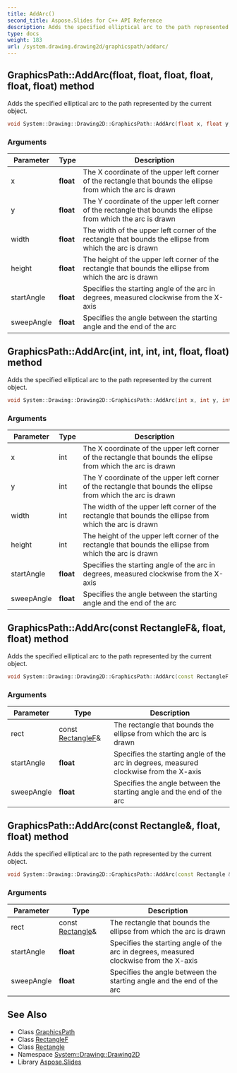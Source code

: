 ```yaml
---
title: AddArc()
second_title: Aspose.Slides for C++ API Reference
description: Adds the specified elliptical arc to the path represented by the current object.
type: docs
weight: 183
url: /system.drawing.drawing2d/graphicspath/addarc/
---
```

## GraphicsPath::AddArc(float, float, float, float, float, float) method


Adds the specified elliptical arc to the path represented by the current object.

```cpp
void System::Drawing::Drawing2D::GraphicsPath::AddArc(float x, float y, float width, float height, float startAngle, float sweepAngle)
```


### Arguments

| Parameter | Type | Description |
| --- | --- | --- |
| x | **float** | The X coordinate of the upper left corner of the rectangle that bounds the ellipse from which the arc is drawn |
| y | **float** | The Y coordinate of the upper left corner of the rectangle that bounds the ellipse from which the arc is drawn |
| width | **float** | The width of the upper left corner of the rectangle that bounds the ellipse from which the arc is drawn |
| height | **float** | The height of the upper left corner of the rectangle that bounds the ellipse from which the arc is drawn |
| startAngle | **float** | Specifies the starting angle of the arc in degrees, measured clockwise from the X-axis |
| sweepAngle | **float** | Specifies the angle between the starting angle and the end of the arc |

## GraphicsPath::AddArc(int, int, int, int, float, float) method


Adds the specified elliptical arc to the path represented by the current object.

```cpp
void System::Drawing::Drawing2D::GraphicsPath::AddArc(int x, int y, int width, int height, float startAngle, float sweepAngle)
```


### Arguments

| Parameter | Type | Description |
| --- | --- | --- |
| x | int | The X coordinate of the upper left corner of the rectangle that bounds the ellipse from which the arc is drawn |
| y | int | The Y coordinate of the upper left corner of the rectangle that bounds the ellipse from which the arc is drawn |
| width | int | The width of the upper left corner of the rectangle that bounds the ellipse from which the arc is drawn |
| height | int | The height of the upper left corner of the rectangle that bounds the ellipse from which the arc is drawn |
| startAngle | **float** | Specifies the starting angle of the arc in degrees, measured clockwise from the X-axis |
| sweepAngle | **float** | Specifies the angle between the starting angle and the end of the arc |

## GraphicsPath::AddArc(const RectangleF\&, float, float) method


Adds the specified elliptical arc to the path represented by the current object.

```cpp
void System::Drawing::Drawing2D::GraphicsPath::AddArc(const RectangleF &rect, float startAngle, float sweepAngle)
```


### Arguments

| Parameter | Type | Description |
| --- | --- | --- |
| rect | const [RectangleF](../../../system.drawing/rectanglef/)\& | The rectangle that bounds the ellipse from which the arc is drawn |
| startAngle | **float** | Specifies the starting angle of the arc in degrees, measured clockwise from the X-axis |
| sweepAngle | **float** | Specifies the angle between the starting angle and the end of the arc |

## GraphicsPath::AddArc(const Rectangle\&, float, float) method


Adds the specified elliptical arc to the path represented by the current object.

```cpp
void System::Drawing::Drawing2D::GraphicsPath::AddArc(const Rectangle &rect, float startAngle, float sweepAngle)
```


### Arguments

| Parameter | Type | Description |
| --- | --- | --- |
| rect | const [Rectangle](../../../system.drawing/rectangle/)\& | The rectangle that bounds the ellipse from which the arc is drawn |
| startAngle | **float** | Specifies the starting angle of the arc in degrees, measured clockwise from the X-axis |
| sweepAngle | **float** | Specifies the angle between the starting angle and the end of the arc |

## See Also

* Class [GraphicsPath](../)
* Class [RectangleF](../../../system.drawing/rectanglef/)
* Class [Rectangle](../../../system.drawing/rectangle/)
* Namespace [System::Drawing::Drawing2D](../../)
* Library [Aspose.Slides](../../../)